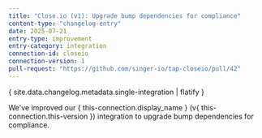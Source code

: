 ```yaml
---
title: "Close.io (v1): Upgrade bump dependencies for compliance"
content-type: "changelog-entry"
date: 2025-07-21
entry-type: improvement
entry-category: integration
connection-id: closeio
connection-version: 1
pull-request: "https://github.com/singer-io/tap-closeio/pull/42"
---
```

{ site.data.changelog.metadata.single-integration | flatify }

We've improved our { this-connection.display_name } (v{ this-connection.this-version }) integration to upgrade bump dependencies for compliance.